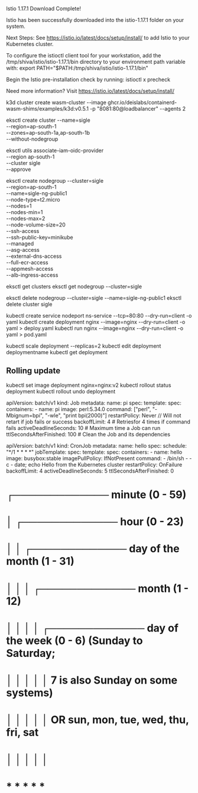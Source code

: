 Istio 1.17.1 Download Complete!

Istio has been successfully downloaded into the istio-1.17.1 folder on your system.

Next Steps:
See https://istio.io/latest/docs/setup/install/ to add Istio to your Kubernetes cluster.

To configure the istioctl client tool for your workstation,
add the /tmp/shiva/istio/istio-1.17.1/bin directory to your environment path variable with:
         export PATH="$PATH:/tmp/shiva/istio/istio-1.17.1/bin"

Begin the Istio pre-installation check by running:
         istioctl x precheck

Need more information? Visit https://istio.io/latest/docs/setup/install/


k3d cluster create wasm-cluster --image ghcr.io/deislabs/containerd-wasm-shims/examples/k3d:v0.5.1 -p "8081:80@loadbalancer" --agents 2


eksctl create cluster --name=sigle \
                      --region=ap-south-1 \
                      --zones=ap-south-1a,ap-south-1b \
                      --without-nodegroup

eksctl utils associate-iam-oidc-provider \
    --region ap-south-1 \
    --cluster sigle \
    --approve
    
eksctl create nodegroup --cluster=sigle \
                       --region=ap-south-1 \
                       --name=sigle-ng-public1 \
                       --node-type=t2.micro \
                       --nodes=1 \
                       --nodes-min=1 \
                       --nodes-max=2 \
                       --node-volume-size=20 \
                       --ssh-access \
                       --ssh-public-key=minikube \
                       --managed \
                       --asg-access \
                       --external-dns-access \
                       --full-ecr-access \
                       --appmesh-access \
                       --alb-ingress-access
                       
eksctl get clusters
eksctl get nodegroup --cluster=sigle

eksctl delete nodegroup --cluster=sigle --name=sigle-ng-public1
eksctl delete cluster sigle

kubectl create service nodeport ns-service --tcp=80:80 --dry-run=client -o yaml
kubectl create deployment nginx --image=nginx --dry-run=client -o yaml > deploy.yaml
kubectl run nginx --image=nginx --dry-run=client -o yaml > pod.yaml

kubectl scale deployment --replicas=2
kubectl edit deployment deploymentname
kubectl get deployment

## Rolling update
kubectl set image deployment nginx=nginx:v2
kubectl rollout status deployment
kubectl rollout undo deployment


apiVersion: batch/v1
kind: Job
metadata:
  name: pi
spec:
  template:
    spec:
      containers:
      - name: pi
        image: perl:5.34.0
        command: ["perl",  "-Mbignum=bpi", "-wle", "print bpi(2000)"]
      restartPolicy: Never // Will not retart if job fails or success
  backoffLimit: 4 # Retriesfor 4 times if command fails
  activeDeadlineSeconds: 10 # Maximum time a Job can run
  ttlSecondsAfterFinished: 100 # Clean the Job and its dependencies
  
  
apiVersion: batch/v1
kind: CronJob
metadata:
  name: hello
spec:
  schedule: "*/1 * * * *"
  jobTemplate:
    spec:
      template:
        spec:
          containers:
          - name: hello
            image: busybox:stable
            imagePullPolicy: IfNotPresent
            command:
            - /bin/sh
            - -c
            - date; echo Hello from the Kubernetes cluster
          restartPolicy: OnFailure
      backoffLimit: 4
      activeDeadlineSeconds: 5
      ttlSecondsAfterFinished: 0

# ┌───────────── minute (0 - 59)
# │ ┌───────────── hour (0 - 23)
# │ │ ┌───────────── day of the month (1 - 31)
# │ │ │ ┌───────────── month (1 - 12)
# │ │ │ │ ┌───────────── day of the week (0 - 6) (Sunday to Saturday;
# │ │ │ │ │                                   7 is also Sunday on some systems)
# │ │ │ │ │                                   OR sun, mon, tue, wed, thu, fri, sat
# │ │ │ │ │
# * * * * *
          
   
   
   
